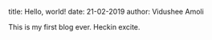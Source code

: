 title: Hello, world!
date: 21-02-2019
author: Vidushee Amoli

This is my first blog ever. Heckin excite. 

